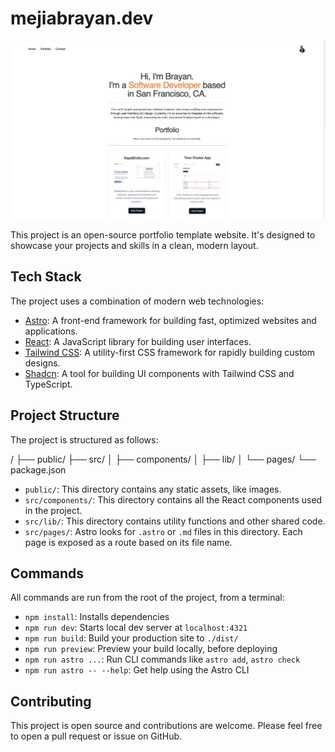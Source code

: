 # mejiabrayan.dev

![Portfolio](/public/portfolio.png)

This project is an open-source portfolio template website. It's designed to showcase your projects and skills in a clean, modern layout.


## Tech Stack

The project uses a combination of modern web technologies:

- [Astro](https://astro.build/): A front-end framework for building fast, optimized websites and applications.
- [React](https://reactjs.org/): A JavaScript library for building user interfaces.
- [Tailwind CSS](https://tailwindcss.com/): A utility-first CSS framework for rapidly building custom designs.
- [Shadcn](https://ui.shadcn.com/): A tool for building UI components with Tailwind CSS and TypeScript.

## Project Structure

The project is structured as follows:

/
├── public/
├── src/
│ ├── components/
│ ├── lib/
│ └── pages/
└── package.json


- `public/`: This directory contains any static assets, like images.
- `src/components/`: This directory contains all the React components used in the project.
- `src/lib/`: This directory contains utility functions and other shared code.
- `src/pages/`: Astro looks for `.astro` or `.md` files in this directory. Each page is exposed as a route based on its file name.

## Commands

All commands are run from the root of the project, from a terminal:

- `npm install`: Installs dependencies
- `npm run dev`: Starts local dev server at `localhost:4321`
- `npm run build`: Build your production site to `./dist/`
- `npm run preview`: Preview your build locally, before deploying
- `npm run astro ...`: Run CLI commands like `astro add`, `astro check`
- `npm run astro -- --help`: Get help using the Astro CLI

## Contributing

This project is open source and contributions are welcome. Please feel free to open a pull request or issue on GitHub.

